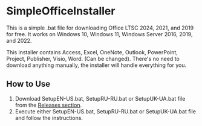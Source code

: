 # SimpleOfficeInstaller
This is a simple .bat file for downloading Office LTSC 2024, 2021, and 2019 for free. 
It works on Windows 10, Windows 11, Windows Server 2016, 2019, and 2022.

This installer contains Access, Excel, OneNote, Outlook, PowerPoint, Project, Publisher, Visio, Word. (Can be changed). 
There's no need to download anything manually, the installer will handle everything for you.

## How to Use
1. Download SetupEN-US.bat, SetupRU-RU.bat or SetupUK-UA.bat file from the [Releases section](https://github.com/MaximeriX/SimpleOfficeInstaller/releases/tag/Release-1.0.7).
2. Execute either SetupEN-US.bat, SetupRU-RU.bat or SetupUK-UA.bat file and follow the instructions.
